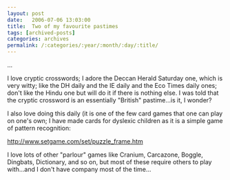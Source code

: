 ```yaml
---
layout: post
date:	2006-07-06 13:03:00
title:  Two of my favourite pastimes
tags: [archived-posts]
categories: archives
permalink: /:categories/:year/:month/:day/:title/
---
```

...

I love cryptic crosswords;&nbsp;I adore the Deccan Herald Saturday one, which is very witty; like the DH daily and the IE daily and the Eco Times daily ones; don't like the Hindu one but will do it if there is nothing else. I was told that the cryptic crossword is an essentially "British" pastime...is it, I wonder?

I also love doing this daily (it is one of the few card games that one can play on one's own; I have made cards for dyslexic children as it is a simple game of pattern recognition:

<A href="http://www.setgame.com/set/puzzle_frame.htm">http://www.setgame.com/set/puzzle_frame.htm</A>

I love lots of other "parlour" games like Cranium, Carcazone, Boggle, Dingbats, Dictionary,&nbsp;and so on, but most of these require others to play with...and I don't have company most of the time...
